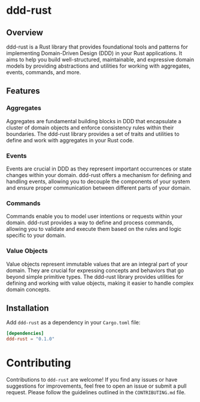# ddd-rust

## Overview
ddd-rust is a Rust library that provides foundational tools and patterns for implementing Domain-Driven Design (DDD) in your Rust applications. It aims to help you build well-structured, maintainable, and expressive domain models by providing abstractions and utilities for working with aggregates, events, commands, and more.

## Features

### Aggregates
Aggregates are fundamental building blocks in DDD that encapsulate a cluster of domain objects and enforce consistency rules within their boundaries. The ddd-rust library provides a set of traits and utilities to define and work with aggregates in your Rust code.

### Events
Events are crucial in DDD as they represent important occurrences or state changes within your domain. ddd-rust offers a mechanism for defining and handling events, allowing you to decouple the components of your system and ensure proper communication between different parts of your domain.

### Commands
Commands enable you to model user intentions or requests within your domain. ddd-rust provides a way to define and process commands, allowing you to validate and execute them based on the rules and logic specific to your domain.

### Value Objects
Value objects represent immutable values that are an integral part of your domain. They are crucial for expressing concepts and behaviors that go beyond simple primitive types. The ddd-rust library provides utilities for defining and working with value objects, making it easier to handle complex domain concepts.

## Installation

Add `ddd-rust` as a dependency in your `Cargo.toml` file:

```toml
[dependencies]
ddd-rust = "0.1.0"
```

# Contributing
Contributions to `ddd-rust` are welcome! If you find any issues or have suggestions for improvements, feel free to open an issue or submit a pull request. Please follow the guidelines outlined in the `CONTRIBUTING.md` file.
